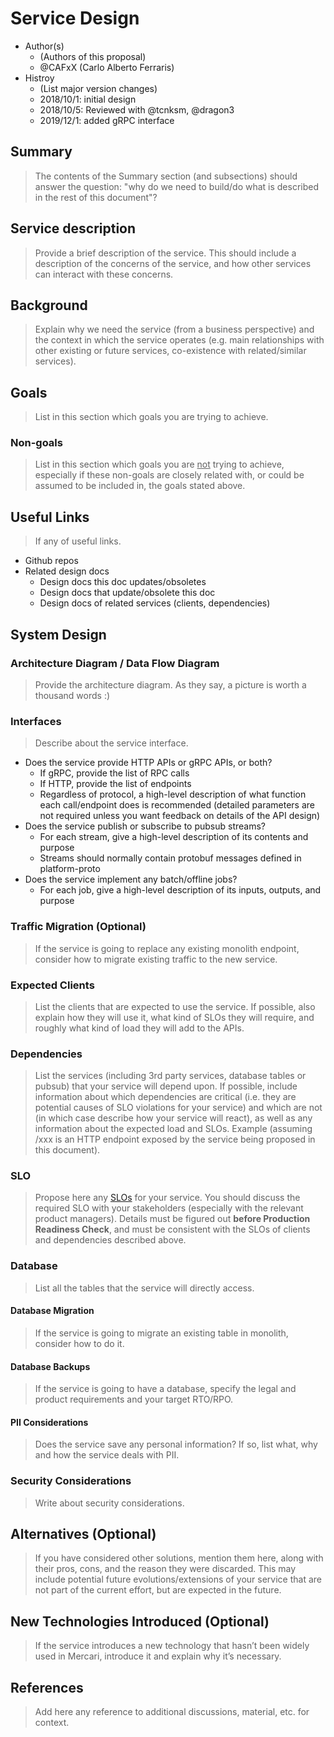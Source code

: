 # Service Design

- Author(s)
  - (Authors of this proposal)
  - @CAFxX (Carlo Alberto Ferraris)
- Histroy
  - (List major version changes)
  - 2018/10/1: initial design
  - 2018/10/5: Reviewed with @tcnksm, @dragon3
  - 2019/12/1: added gRPC interface

## Summary

> The contents of the Summary section (and subsections) should answer the question: "why do we need to build/do what is described in the rest of this document"?

## Service description

> Provide a brief description of the service. This should include a description of the concerns of the service, and how other services can interact with these concerns.

## Background

> Explain why we need the service (from a business perspective) and the context in which the service operates (e.g. main relationships with other existing or future services, co-existence with related/similar services).

## Goals

> List in this section which goals you are trying to achieve.

### Non-goals

> List in this section which goals you are <span style="text-decoration:underline;">not</span> trying to achieve, especially if these non-goals are closely related with, or could be assumed to be included in, the goals stated above.

## Useful Links 

> If any of useful links.

- Github repos
- Related design docs
  - Design docs this doc updates/obsoletes
  - Design docs that update/obsolete this doc
  - Design docs of related services (clients, dependencies)

## System Design

### Architecture Diagram / Data Flow Diagram

> Provide the architecture diagram. As they say, a picture is worth a thousand words :)

### Interfaces

> Describe about the service interface.

- Does the service provide HTTP APIs or gRPC APIs, or both? 
  - If gRPC, provide the list of RPC calls
  - If HTTP, provide the list of endpoints
  - Regardless of protocol, a high-level description of what function each call/endpoint does is recommended (detailed parameters are not required unless you want feedback on details of the API design)
- Does the service publish or subscribe to pubsub streams?
  - For each stream, give a high-level description of its contents and purpose
  - Streams should normally contain protobuf messages defined in platform-proto
- Does the service implement any batch/offline jobs?
  - For each job, give a high-level description of its inputs, outputs, and purpose

### Traffic Migration (Optional)

> If the service is going to replace any existing monolith endpoint, consider how to migrate existing traffic to the new service. 

### Expected Clients

> List the clients that are expected to use the service. If possible, also explain how they will use it, what kind of SLOs they will require, and roughly what kind of load they will add to the APIs.

### Dependencies

> List the services (including 3rd party services, database tables or pubsub) that your service will depend upon. If possible, include information about which dependencies are critical (i.e. they are potential causes of SLO violations for your service) and which are not (in which case describe how your service will react), as well as any information about the expected load and SLOs. Example (assuming /xxx is an HTTP endpoint exposed by the service being proposed in this document). 

### SLO

> Propose here any [SLOs](https://landing.google.com/sre/sre-book/chapters/service-level-objectives/) for your service. You should discuss the required SLO with your stakeholders (especially with the relevant product managers). Details must be figured out **before Production Readiness Check**, and must be consistent with the SLOs of clients and dependencies described above. 

### Database

> List all the tables that the service will directly access. 

#### Database Migration

> If the service is going to migrate an existing table in monolith, consider how to do it. 

#### Database Backups

> If the service is going to have a database, specify the legal and product requirements and your target RTO/RPO.

#### PII Considerations

> Does the service save any personal information? If so, list what, why and how the service deals with PII.

### Security Considerations

> Write about security considerations.

## Alternatives (Optional) 

> If you have considered other solutions, mention them here, along with their pros, cons, and the reason they were discarded. This may include potential future evolutions/extensions of your service that are not part of the current effort, but are expected in the future.

## New Technologies Introduced (Optional) 

> If the service introduces a new technology that hasn’t been widely used in Mercari, introduce it and explain why it’s necessary.

## References

> Add here any reference to additional discussions, material, etc. for context.

